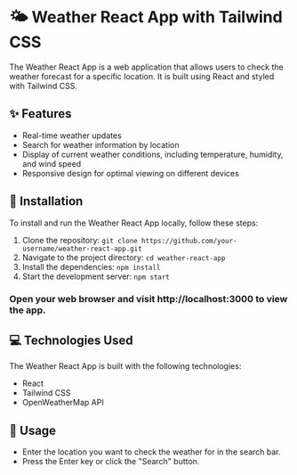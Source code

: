 # 🌤️ Weather React App with Tailwind CSS

The Weather React App is a web application that allows users to check the weather forecast for a specific location. It is built using React and styled with Tailwind CSS.

## ✨ Features

- Real-time weather updates
- Search for weather information by location
- Display of current weather conditions, including temperature, humidity, and wind speed
- Responsive design for optimal viewing on different devices

## 🔧 Installation

To install and run the Weather React App locally, follow these steps:

1. Clone the repository: ``` git clone https://github.com/your-username/weather-react-app.git ```
2. Navigate to the project directory: ``` cd weather-react-app ```
3. Install the dependencies: ``` npm install ```
4. Start the development server: ``` npm start ```

### Open your web browser and visit http://localhost:3000 to view the app.

## 💻 Technologies Used

The Weather React App is built with the following technologies:

 - React
 - Tailwind CSS
 - OpenWeatherMap API

## 📝 Usage
 - Enter the location you want to check the weather for in the search bar.
 - Press the Enter key or click the "Search" button.



